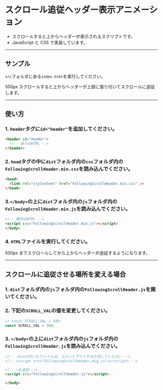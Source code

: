 # スクロール追従ヘッダー表示アニメーション

- スクロールすると上からヘッダーが表示されるスクリプトです。
- JavaScript と CSS で実装しています。

---

## サンプル

`src`フォルダにある`index.html`を実行してください。

500px スクロールすると上からヘッダーが上部に張り付いてスクロールに追従します。

---

## 使い方

### 1. `header`タグに`id="header"`を追加してください。

```html
<header id="header">
  <!-- 各々のHTML -->
</header>
```

### 2. `head`タグの中に`dist`フォルダ内の`css`フォルダ内の`FollowingScrollHeader.min.css`を読み込んでください。

```html
<head>
  <link rel="stylesheet" href="FollowingScrollHeader.min.css" />
</head>
```

### 3.`</body>`の上に`dist`フォルダ内の`js`フォルダ内の`FollowingScrollHeader.min.js`を読み込んでください。

```html
<!-- 既存のHTML -->
<script src="FollowingScrollHeader.min.js"></script>
</body>
```

### 4. `HTML`ファイルを実行してください。

500px までスクロールしてから上からヘッダーが追従するようになります。

---

<div style="page-break-before:always"></div>

## スクロールに追従させる場所を変える場合

### 1. `dist`フォルダ内の`js`フォルダ内の`FollowingScrollHeader.js`を開いてください。

### 2. 下記の`SCROLL_VAL`の値を変更してください。

```JavaScript
// const SCROLL_VAL = 500;
const SCROLL_VAL = 300;
```

### 3. `</body>`の上に`dist`フォルダ内の`js`フォルダ内の`FollowingScrollHeader.js`を読み込んでください。

```html
<!-- .minの付いたファイルは、コメントアウトするか消してください -->
<!-- <script src="FollowingScrollHeader.mig.js"></script> -->

<!-- ↓を追加 -->
<script src="FollowingScrollHeader.js"></script>

</body>
```
